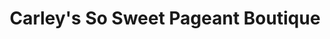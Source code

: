 ---
title: "Carley's So Sweet Pageant Boutique"
url: /smithfield/carleys-so-sweet-pageant-boutique/
shop: Kleidung
---